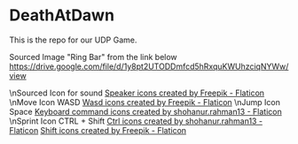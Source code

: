 # DeathAtDawn
This is the repo for our UDP Game.

Sourced Image "Ring Bar" from the link below
https://drive.google.com/file/d/1y8pt2UTODDmfcd5hRxquKWUhzciqNYWw/view

\nSourced Icon for sound <a href="https://www.flaticon.com/free-icons/speaker" title="speaker icons">Speaker icons created by Freepik - Flaticon</a> 
\nMove Icon WASD <a href="https://www.flaticon.com/free-icons/wasd" title="wasd icons">Wasd icons created by Freepik - Flaticon</a>
\nJump Icon Space <a href="https://www.flaticon.com/free-icons/keyboard-command" title="keyboard command icons">Keyboard command icons created by shohanur.rahman13 - Flaticon</a>
\nSprint Icon CTRL + Shift <a href="https://www.flaticon.com/free-icons/ctrl" title="ctrl icons">Ctrl icons created by shohanur.rahman13 - Flaticon</a> <a href="https://www.flaticon.com/free-icons/shift" title="shift icons">Shift icons created by Freepik - Flaticon</a>
